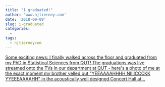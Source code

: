 ```yaml
---
title: "I graduated!"
author: 'www.njtierney.com'
date: '2018-09-09'
slug: i-graduated
categories:
  - 
tags:
  - njtierneycom
---
```


[Some exciting news: I finally walked across the floor and graduated from my PhD in Statistical Sciences from QUT! The graduations was live streamed onto the TVs in our department at QUT - here's a photo of me at the exact moment my brother yelled out "YEEAAAAHHHH NIIIICCCKK YYEEEAAAAHH" in the acoustically well designed Concert Hall at...<click to read more>](https://www.njtierney.com/post/2018/09/09/graduated/)

